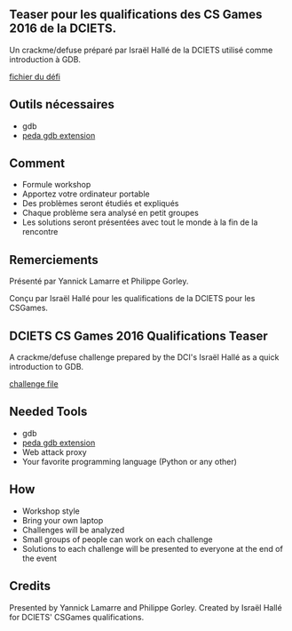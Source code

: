 ## Teaser pour les qualifications des CS Games 2016 de la DCIETS.

Un crackme/defuse préparé par Israël Hallé de la DCIETS utilisé comme introduction à GDB.

[fichier du défi](https://github.com/montrehack/challenges/raw/master/2016-05-16/defuse)
  
## Outils nécessaires
  
* gdb
* [peda gdb extension](https://github.com/longld/peda)
 
## Comment
  
* Formule workshop
* Apportez votre ordinateur portable
* Des problèmes seront étudiés et expliqués
* Chaque problème sera analysé en petit groupes
* Les solutions seront présentées avec tout le monde à la fin de la rencontre
 
## Remerciements
  
Présenté par Yannick Lamarre et Philippe Gorley.
 
Conçu par Israël Hallé pour les qualifications de la DCIETS pour les CSGames.
  
<a id="english"></a>
## DCIETS CS Games 2016 Qualifications Teaser

A crackme/defuse challenge prepared by the DCI's Israël Hallé as a quick introduction to GDB.

[challenge file](https://github.com/montrehack/challenges/raw/master/2016-05-16/defuse)
  
## Needed Tools

* gdb
* [peda gdb extension](https://github.com/longld/peda)
* Web attack proxy
* Your favorite programming language (Python or any other)

## How
  
* Workshop style
* Bring your own laptop
* Challenges will be analyzed
* Small groups of people can work on each challenge
* Solutions to each challenge will be presented to everyone at the end of the event
 
## Credits
  
Presented by Yannick Lamarre and Philippe Gorley.
Created by Israël Hallé for DCIETS' CSGames qualifications.
